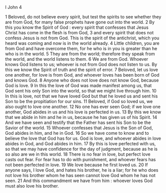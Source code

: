 I John 4

1	Beloved, do not believe every spirit, but test the spirits to see whether they are from God, for many false prophets have gone out into the world.
2	By this you know the Spirit of God : every spirit that confesses that Jesus Christ has come in the flesh is from God,
3	and every spirit that does not confess Jesus is not from God. This is the spirit of the antichrist, which you heard was coming and now is in the world already.
4	Little children, you are from God and have overcome them, for he who is in you is greater than he who is in the world.
5	They are from the world; therefore they speak from the world, and the world listens to them.
6	We are from God. Whoever knows God listens to us; whoever is not from God does not listen to us. By this we know the Spirit of truth and the spirit of error.
7	Beloved, let us love one another, for love is from God, and whoever loves has been born of God and knows God.
8	Anyone who does not love does not know God, because God is love.
9	In this the love of God was made manifest among us, that God sent his only Son into the world, so that we might live through him.
10	In this is love, not that we have loved God but that he loved us and sent his Son to be the propitiation for our sins.
11	Beloved, if God so loved us, we also ought to love one another.
12	No one has ever seen God; if we love one another, God abides in us and his love is perfected in us.
13	By this we know that we abide in him and he in us, because he has given us of his Spirit.
14	And we have seen and testify that the Father has sent his Son to be the Savior of the world.
15	Whoever confesses that Jesus is the Son of God, God abides in him, and he in God.
16	So we have come to know and to believe the love that God has for us. God is love, and whoever abides in love abides in God, and God abides in him.
17	By this is love perfected with us, so that we may have confidence for the day of judgment, because as he is so also are we in this world.
18	There is no fear in love, but perfect love casts out fear. For fear has to do with punishment, and whoever fears has not been perfected in love.
19	We love because he first loved us.
20	If anyone says, I love God, and hates his brother, he is a liar; for he who does not love his brother whom he has seen cannot love God whom he has not seen.
21	And this commandment we have from him : whoever loves God must also love his brother.

